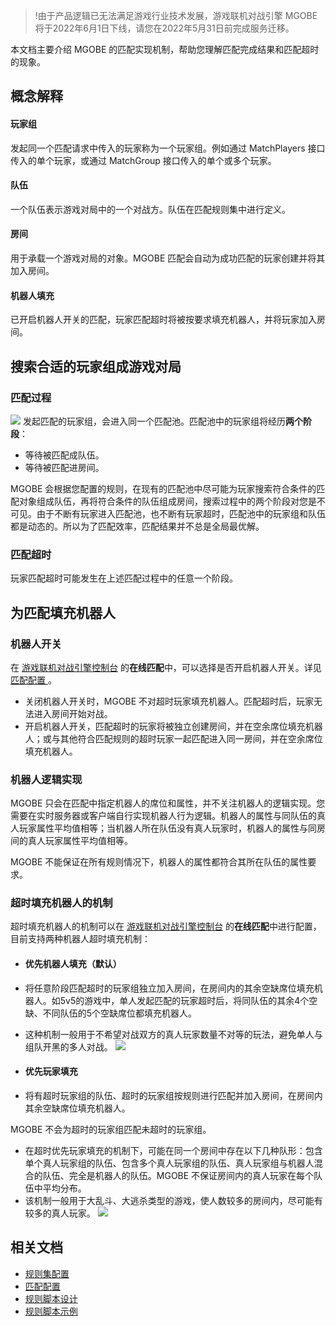 >!由于产品逻辑已无法满足游戏行业技术发展，游戏联机对战引擎 MGOBE 将于2022年6月1日下线，请您在2022年5月31日前完成服务迁移。

本文档主要介绍 MGOBE 的匹配实现机制，帮助您理解匹配完成结果和匹配超时的现象。
## 概念解释

#### 玩家组
发起同一个匹配请求中传入的玩家称为一个玩家组。例如通过 MatchPlayers 接口传入的单个玩家，或通过 MatchGroup 接口传入的单个或多个玩家。

#### 队伍
一个队伍表示游戏对局中的一个对战方。队伍在匹配规则集中进行定义。

#### 房间
用于承载一个游戏对局的对象。MGOBE 匹配会自动为成功匹配的玩家创建并将其加入房间。

#### 机器人填充
已开启机器人开关的匹配，玩家匹配超时将被按要求填充机器人，并将玩家加入房间。



## 搜索合适的玩家组成游戏对局


### 匹配过程

![](https://main.qcloudimg.com/raw/d2e4066296fe456feebd65b29cb8d568.png)
发起匹配的玩家组，会进入同一个匹配池。匹配池中的玩家组将经历**两个阶段**：
- 等待被匹配成队伍。 
- 等待被匹配进房间。

MGOBE 会根据您配置的规则，在现有的匹配池中尽可能为玩家搜索符合条件的匹配对象组成队伍，再将符合条件的队伍组成房间，搜索过程中的两个阶段对您是不可见。由于不断有玩家进入匹配池，也不断有玩家超时，匹配池中的玩家组和队伍都是动态的。所以为了匹配效率，匹配结果并不总是全局最优解。

 ### 匹配超时

玩家匹配超时可能发生在上述匹配过程中的任意一个阶段。

## 为匹配填充机器人

### 机器人开关

在 [游戏联机对战引擎控制台](https://console.cloud.tencent.com/minigamecloud/room/play) 的**在线匹配**中，可以选择是否开启机器人开关。详见 [ 匹配配置 ](https://cloud.tencent.com/document/product/1038/34949)。
- 关闭机器人开关时，MGOBE 不对超时玩家填充机器人。匹配超时后，玩家无法进入房间开始对战。
- 开启机器人开关，匹配超时的玩家将被独立创建房间，并在空余席位填充机器人；或与其他符合匹配规则的超时玩家一起匹配进入同一房间，并在空余席位填充机器人。

### 机器人逻辑实现

MGOBE 只会在匹配中指定机器人的席位和属性，并不关注机器人的逻辑实现。您需要在实时服务器或客户端自行实现机器人行为逻辑。机器人的属性与同队伍的真人玩家属性平均值相等；当机器人所在队伍没有真人玩家时，机器人的属性与同房间的真人玩家属性平均值相等。


<dx-alert infotype="notice" title="">
MGOBE 不能保证在所有规则情况下，机器人的属性都符合其所在队伍的属性要求。
</dx-alert>




### 超时填充机器人的机制

超时填充机器人的机制可以在 [游戏联机对战引擎控制台](https://console.cloud.tencent.com/minigamecloud/room/play) 的**在线匹配**中进行配置，目前支持两种机器人超时填充机制：
- #### 优先机器人填充（默认）
 -  将任意阶段匹配超时的玩家组独立加入房间，在房间内的其余空缺席位填充机器人。如5v5的游戏中，单人发起匹配的玩家超时后，将同队伍的其余4个空缺、不同队伍的5个空缺席位都填充机器人。
 -  这种机制一般用于不希望对战双方的真人玩家数量不对等的玩法，避免单人与组队开黑的多人对战。
![](https://main.qcloudimg.com/raw/873dc60d2a5de8db2d634c3542665b6b.png)

- #### 优先玩家填充
 -  将有超时玩家组的队伍、超时的玩家组按规则进行匹配并加入房间，在房间内其余空缺席位填充机器人。

<dx-alert infotype="notice" title="">
MGOBE 不会为超时的玩家组匹配未超时的玩家组。
</dx-alert>


 -  在超时优先玩家填充的机制下，可能在同一个房间中存在以下几种队形：包含单个真人玩家组的队伍、包含多个真人玩家组的队伍、真人玩家组与机器人混合的队伍、完全是机器人的队伍。MGOBE 不保证房间内的真人玩家在每个队伍中平均分布。
 -  该机制一般用于大乱斗、大逃杀类型的游戏，使人数较多的房间内，尽可能有较多的真人玩家。
![](https://main.qcloudimg.com/raw/ab3dbd2b9cbf3cd18286ebe9562cd20c.png)







## 相关文档

- [规则集配置](https://cloud.tencent.com/document/product/1038/47280)
- [匹配配置](https://cloud.tencent.com/document/product/1038/34949)
- [规则脚本设计](https://cloud.tencent.com/document/product/1038/34952)
- [规则脚本示例](https://cloud.tencent.com/document/product/1038/34953)

